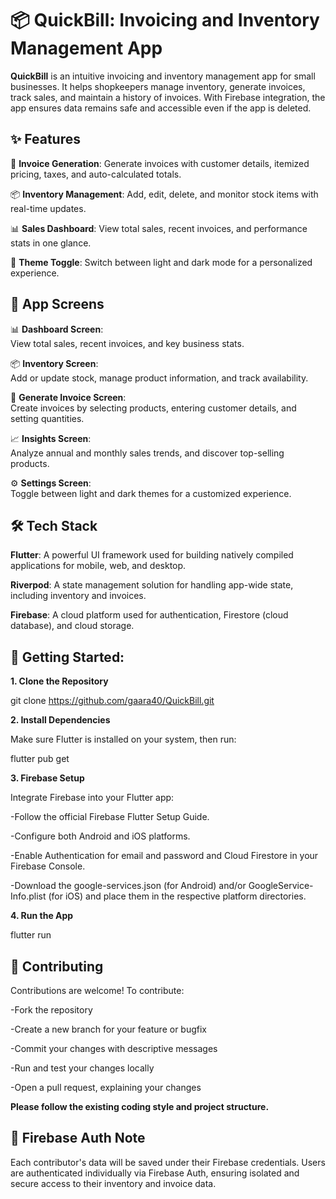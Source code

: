 # 📦 **QuickBill: Invoicing and Inventory Management App**

**QuickBill** is an intuitive invoicing and inventory management app for small businesses. It helps shopkeepers manage inventory, generate invoices, track sales, and maintain a history of invoices. With Firebase integration, the app ensures data remains safe and accessible even if the app is deleted.

## ✨ **Features**

🧾 **Invoice Generation**:
Generate invoices with customer details, itemized pricing, taxes, and auto-calculated totals.

📦 **Inventory Management**:
Add, edit, delete, and monitor stock items with real-time updates.

📊 **Sales Dashboard**:
View total sales, recent invoices, and performance stats in one glance.

🌙 **Theme Toggle**:
Switch between light and dark mode for a personalized experience.

## 📱 App Screens

📊 **Dashboard Screen**:  
  View total sales, recent invoices, and key business stats.  

📦 **Inventory Screen**:  
  Add or update stock, manage product information, and track availability.

🧾 **Generate Invoice Screen**:  
  Create invoices by selecting products, entering customer details, and setting quantities.

📈 **Insights Screen**:  
  Analyze annual and monthly sales trends, and discover top-selling products.

⚙️ **Settings Screen**:  
  Toggle between light and dark themes for a customized experience.

## 🛠️ Tech Stack

**Flutter**: A powerful UI framework used for building natively compiled applications for mobile, web, and desktop.

**Riverpod**: A state management solution for handling app-wide state, including inventory and invoices.

**Firebase**: A cloud platform used for authentication, Firestore (cloud database), and cloud storage.

## 🚀 Getting Started:

**1. Clone the Repository**

git clone https://github.com/gaara40/QuickBill.git

**2. Install Dependencies**

Make sure Flutter is installed on your system, then run:

flutter pub get

**3. Firebase Setup**

Integrate Firebase into your Flutter app:

-Follow the official Firebase Flutter Setup Guide.

-Configure both Android and iOS platforms.

-Enable Authentication for email and password and Cloud Firestore in your Firebase Console.

-Download the google-services.json (for Android) and/or GoogleService-Info.plist (for iOS) and place them in the respective platform directories.

**4. Run the App**

flutter run

## 🤝 Contributing
Contributions are welcome! To contribute:

-Fork the repository

-Create a new branch for your feature or bugfix

-Commit your changes with descriptive messages

-Run and test your changes locally

-Open a pull request, explaining your changes

**Please follow the existing coding style and project structure.**

## 🔐 Firebase Auth Note
Each contributor's data will be saved under their Firebase credentials. Users are authenticated individually via Firebase Auth, ensuring isolated and secure access to their inventory and invoice data.
